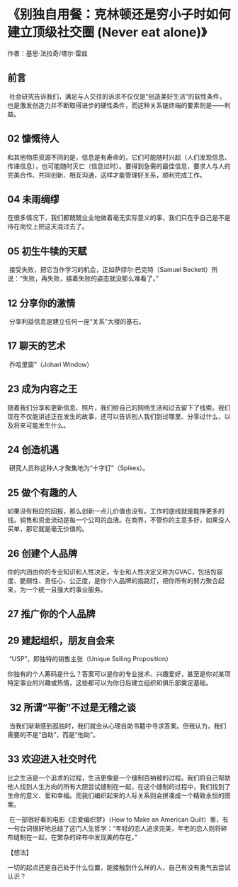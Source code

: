 # 《别独自用餐：克林顿还是穷小子时如何建立顶级社交圈 (Never eat alone)》

作者：基思·法拉奇/塔尔·雷兹

## 前言  
  
 社会研究告诉我们，满足与人交往的诉求不仅仅是“创造美好生活”的软性条件，也是激发创造力并不断取得进步的硬性条件，而这种关系链终端的要素则是——利益。  
  
## 02 慷慨待人  
  
和其他物质资源不同的是，信息是有寿命的，它们可能随时兴起（人们发现信息、传递信息），也可能随时灭亡（信息过时）。要得到急需的最佳信息，要求人与人的完美合作、共同创新、相互沟通，这样才能管理好关系，顺利完成工作。  

## 04 未雨绸缪  
  
在很多情况下，我们都兢兢业业地做着毫无实际意义的事，我们只在乎自己是不是待在岗位上把这天混过去了。  
  
## 05 初生牛犊的天赋  
  
 接受失败，把它当作学习的机会，正如萨缪尔·巴克特（Samuel Beckett）所说：“失败，再失败，接着失败的姿态就没那么难看了。”  
  
## 12 分享你的激情  
  
 分享利益信息是建立任何一座“关系”大楼的基石。  
  
## 17 聊天的艺术  
  
 乔哈里窗”（Johari Window）  
  

## 23 成为内容之王  
  
随着我们分享和更新信息、照片，我们给自己的网络生活和过去留下了线索。我们现在不仅能讲述正在发生的故事，还可以告诉别人我们到过哪里、分享过什么，以及将来可能发生什么。  

## 24 创造机遇  
  
 研究人员称这种人才聚集地为“十字钉”（Spikes）。  
  
## 25 做个有趣的人  
  
如果没有相应的回报，那么创新一点儿价值也没有。工作的底线就是能挣更多的钱。销售和资金流动是每一个公司的血液。在商界，不管你的主意多好，如果没人买单，那它就是毫无价值的。  
  
## 26 创建个人品牌  
  
你的内涵由你的专业知识和人性决定。专业和人性决定又称为GVAC，包括包容度、脆弱性、责任心、公正度，是你个人品牌的指路灯，把你所有的努力聚合起来，为一个统一且强大的事业服务。  

## 27 推广你的个人品牌  
  
  
## 29 建起组织，朋友自会来  
  
 “USP”，即独特的销售主张（Unique Sslling Proposition）  
  
你独有的个人筹码是什么？答案可以是你的专业技术、兴趣爱好，甚至是你对某项特定事业的兴趣或热情，这些都可以为你日后建立组织和俱乐部奠定基础。  
  
##  32 所谓“平衡”不过是无稽之谈  
  
 当我们渐渐感到孤独时，我们就会从心理自助书籍中寻求答案。但我认为，我们需要的不是“自助”，而是“他助”。  
  
## 33 欢迎进入社交时代  
  
比之生活是一个追求的过程，生活更像是一个缝制百衲被的过程。我们将自己帮助他人找到人生方向的所有大胆尝试缝制在一起，在这个缝制的过程中，我们找到了生命的意义、爱和幸福。而我们编织起来的人际关系则会拼凑成一个精致永恒的图案。  
  
 在一部很好看的电影《恋爱编织梦》（How to Make an American Quilt）里，有一句台词很好地总结了这门人生哲学：“年轻的恋人追求完美，年老的恋人则将碎布缝制在一起，在繁杂的碎布中发现美的存在。”

【想法】

一切的起点还是自己处于什么位置，能接触到什么样的人，自己有没有勇气去尝试认识？

